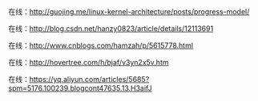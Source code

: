 在线：http://guojing.me/linux-kernel-architecture/posts/progress-model/

在线：http://blog.csdn.net/hanzy0823/article/details/12113691

在线：http://www.cnblogs.com/hamzah/p/5615778.html

在线：http://hovertree.com/h/bjaf/v3yn2x5v.htm

在线：https://yq.aliyun.com/articles/5685?spm=5176.100239.blogcont47635.13.H3aifJ